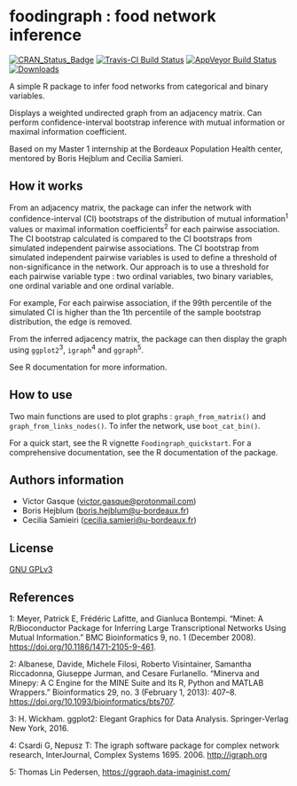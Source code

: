 # foodingraph : food network inference

[![CRAN_Status_Badge](http://www.r-pkg.org/badges/version/foodingraph)](https://cran.r-project.org/package=foodingraph)
[![Travis-CI Build Status](https://travis-ci.org/vgasque/foodingraph.svg?branch=master)](https://travis-ci.org/vgasque/foodingraph)
[![AppVeyor Build Status](https://ci.appveyor.com/api/projects/status/github/vgasque/foodingraph?branch=master&svg=true)](https://ci.appveyor.com/project/vgasque/foodingraph)
[![Downloads](https://cranlogs.r-pkg.org/badges/foodingraph?color=blue)](https://www.r-pkg.org/pkg/foodingraph)

A simple R package to infer food networks from categorical and binary variables.

Displays a weighted undirected graph from an adjacency matrix.
Can perform confidence-interval bootstrap inference with
mutual information or maximal information coefficient.

Based on my Master 1 internship at the Bordeaux Population Health center,
mentored by Boris Hejblum and Cecilia Samieri.

## How it works

From an adjacency matrix, the package can infer the network with confidence-interval (CI) bootstraps of the distribution of mutual information<sup>1</sup> values or maximal information coefficients<sup>2</sup> for each pairwise association.
The CI bootstrap calculated is compared to the CI bootstraps from simulated independent pairwise associations.
The CI bootstrap from simulated independent pairwise variables is used to define a threshold of non-significance in the network. Our approach is to use a threshold for each pairwise variable type : two ordinal variables, two binary variables, one ordinal variable and one ordinal variable.

For example, For each pairwise association, if the 99th percentile of the simulated CI is higher than the 1th percentile of the sample bootstrap distribution, the edge is removed.

From the inferred adjacency matrix, the package can then display the graph using `ggplot2`<sup>3</sup>, `igraph`<sup>4</sup> and `ggraph`<sup>5</sup>.

See R documentation for more information.

## How to use

Two main functions are used to plot graphs : `graph_from_matrix()` and `graph_from_links_nodes()`.
To infer the network, use `boot_cat_bin()`.

For a quick start, see the R vignette `Foodingraph_quickstart`.
For a comprehensive documentation, see the R documentation of the package.

## Authors information

- Victor Gasque (victor.gasque@protonmail.com)
- Boris Hejblum (boris.hejblum@u-bordeaux.fr)
- Cecilia Samieiri (cecilia.samieri@u-bordeaux.fr)

## License

[GNU GPLv3](https://choosealicense.com/licenses/gpl-3.0/)

## References

1: Meyer, Patrick E, Frédéric Lafitte, and Gianluca Bontempi. “Minet: A R/Bioconductor Package for Inferring Large Transcriptional Networks Using Mutual Information.” BMC Bioinformatics 9, no. 1 (December 2008). https://doi.org/10.1186/1471-2105-9-461.

2: Albanese, Davide, Michele Filosi, Roberto Visintainer, Samantha Riccadonna, Giuseppe Jurman, and Cesare Furlanello. “Minerva and Minepy: A C Engine for the MINE Suite and Its R, Python and MATLAB Wrappers.” Bioinformatics 29, no. 3 (February 1, 2013): 407–8. https://doi.org/10.1093/bioinformatics/bts707.

3: H. Wickham. ggplot2: Elegant Graphics for Data Analysis. Springer-Verlag New York, 2016.

4: Csardi G, Nepusz T: The igraph software package for complex network research, InterJournal, Complex Systems 1695. 2006. http://igraph.org

5: Thomas Lin Pedersen, https://ggraph.data-imaginist.com/
